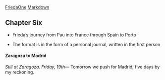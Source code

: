 [FriedaOne](https://sites.google.com/view/friedaone/synopsis)
[Markdown](https://drive.google.com/open?id=1rXeS18lUfSTzPkMnxtmSw2uTN_fkNUIZ)

## Chapter Six

* Frieda’s journey from Pau into France through Spain to Porto

* The format is in the form of a personal journal, written in the first person

#### Zaragoza to Madrid

*Still at Zaragoza. Friday, 19th—* Tomorrow we push for Madrid; five days by my reckoning.

